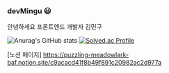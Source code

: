 ### devMingu 😃

안녕하세요 프론트엔드 개발자 김민구

![Anurag's GitHub stats](https://github-readme-stats.vercel.app/api?username=devMingu&show_icons=true&theme=merko)
[![Solved.ac Profile](http://mazassumnida.wtf/api/v2/generate_badge?boj=rooster100)](https://solved.ac/이름/)

[노션 페이지]
https://puzzling-meadowlark-baf.notion.site/c9acacd41f8b49f891c20982ac2d977a
